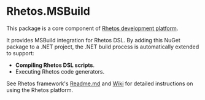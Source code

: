 # Rhetos.MSBuild

This package is a core component of [Rhetos development platform](https://github.com/Rhetos/Rhetos).

It provides MSBuild integration for Rhetos DSL.
By adding this NuGet package to a .NET project, the .NET build process is automatically extended to support:

- **Compiling Rhetos DSL scripts**.
- Executing Rhetos code generators.

See Rhetos framework's [Readme.md](https://github.com/Rhetos/Rhetos/blob/master/Readme.md)
and [Wiki](https://github.com/Rhetos/Rhetos/wiki) for detailed instructions on using the Rhetos platform.
